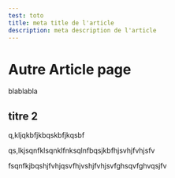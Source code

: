 ```yaml
---
test: toto
title: meta title de l'article
description: meta description de l'article
---
```


# Autre Article page

blablabla

## titre 2

q,kljqkbfjkbqskbfjkqsbf

qs,lkjsqnfklsqnklfnksqlnfbqsjkbfhjsvhjfvhjsfv

fsqnfkjbqshjfvhjqsvfhjvshjfvhjsvfghsqvfghvqsjfv
